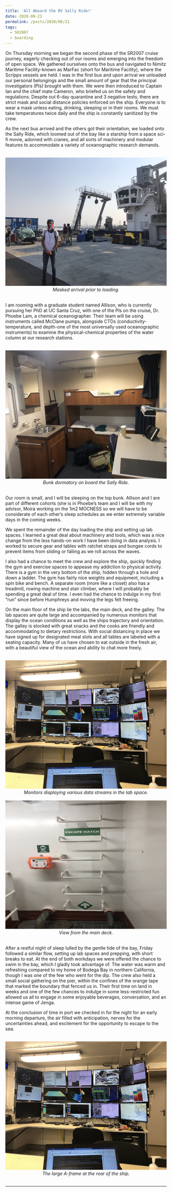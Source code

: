 ```yaml
---
title: 'All Aboard the RV Sally Ride!'
date: 2020-08-21
permalink: /posts/2020/08/21
tags:
  - SR2007
  - boarding
---
```


On Thursday morning we began the second phase of the SR2007 cruise journey, eagerly checking out of our rooms and emerging into the freedom of open space. We gathered ourselves onto the bus and navigated to Nimitz Maritime Facility-known as MarFac (short for Maritime Facility), where the Scripps vessels are held. I was in the first bus and upon arrival we unloaded our personal belongings and the small amount of gear that the principal investigators (PIs) brought with them. 
We were then introduced to Captain Ian and the chief mate Cameron, who briefed us on the safety and regulations. Despite out 6-day quarantine and 3 negative tests, there are strict mask and social distance policies enforced on the ship. Everyone is to wear a mask unless eating, drinking, sleeping or in their rooms. We must take temperatures twice daily and the ship is constantly sanitized by the crew. 

As the next bus arrived and the others got their orientation, we loaded onto the Sally Ride, which loomed out of the bay like a starship from a space sci-fi movie, adorned with cranes, and all sorts of machinery and modular features to accommodate a variety of oceanographic research demands.

<br>
<center>
    <div>
        <img src="/images/sr2007/IMG_8664.JPG" width="600" height="400"/>
    </div>
    <i>Masked arrival prior to loading.</i>
</center>
<br>

I am rooming with a graduate student named Allison, who is currently pursuing her PhD at UC Santa Cruz, with one of the PIs on the cruise, Dr. Phoebe Lam, a chemical oceanographer. Their team will be using instruments called McClane pumps, alongside CTDs (conductivity-temperature, and depth-one of the most universally used oceanographic instruments) to examine the physical-chemical properties of the water column at our research stations.

<br>
<center>
    <div>
        <img src="/images/sr2007/IMG_8666.JPG" width="600" height="400"/>
    </div>
    <i>Bunk dormatory on board the Sally Ride.</i>
</center>
<br>

Our room is small, and I will be sleeping on the top bunk. Allison and I are part of different cohorts (she is in Phoebe’s team and I will be with my advisor, Moira working on the 1m2 MOCNESS so we will have to be considerate of each other’s sleep schedules as we enter extremely variable days in the coming weeks. 

We spent the remainder of the day loading the ship and setting up lab spaces. I learned a great deal about machinery and tools, which was a nice change from the less hands-on work I have been doing in data analysis. I worked to secure gear and tables with ratchet straps and bungee cords to prevent items from sliding or falling as we roll across the waves. 

I also had a chance to meet the crew and explore the ship, quickly finding the gym and exercise spaces to appease my addiction to physical activity. There is a gym in the very bottom of the ship, hidden through a hole and down a ladder. The gym has fairly nice weights and equipment, including a spin bike and bench. A separate room (more like a closet) also has a treadmill, rowing machine and stair climber, where I will probably be spending a great deal of time. I even had the chance to indulge in my first “run” since before Humphreys and moving the legs felt freeing.

On the main floor of the ship lie the labs, the main deck, and the galley. The lab spaces are quite large and accompanied by numerous monitors that display the ocean conditions as well as the ships trajectory and orientation. The galley is stocked with great snacks and the cooks are friendly and accommodating to dietary restrictions. With social distancing in place we have signed up for designated meal slots and all tables are labeled with a seating capacity. Many of us have chosen to eat outside in the fresh air, with a beautiful view of the ocean and ability to chat more freely. 

<br>
<center>
    <div>
        <img src="/images/sr2007/IMG_8696.JPG" width="600" height="400"/>
    </div>
    <i>Monitors displaying various data streams in the lab space.</i>
</center>
<br>
<center>
    <div>
        <img src="/images/sr2007/IMG_8669.JPG" width="600" height="400"/>
    </div>
    <i>View from the main deck.</i>
</center>
<br>

After a restful night of sleep lulled by the gentle tide of the bay, Friday followed a similar flow, setting up lab spaces and prepping, with short breaks to eat. At the end of both workdays we were offered the chance to swim in the bay, which I gladly took advantage of. The water was warm and refreshing compared to my home of Bodega Bay in northern California, though I was one of the few who went for the dip. The crew also held a small social gathering on the pier, within the confines of the orange tape that marked the boundary that fenced us in. Their first time on land in weeks and one of the few chances to indulge in some less-restricted fun allowed us all to engage in some enjoyable beverages, conversation, and an intense game of Jenga.

At the conclusion of time in port we checked in for the night for an early morning departure, the air filled with anticipation, nerves for the uncertainties ahead, and excitement for the opportunity to escape to the sea.

<br>
<center>
    <div>
        <img src="/images/sr2007/IMG_8696.JPG" width="600" height="400"/>
    </div>
    <i>The large A-frame at the rear of the ship.</i>
</center>
<br>


------